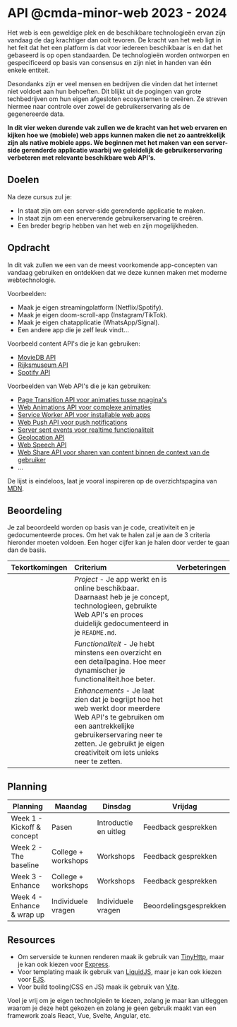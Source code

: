 # API @cmda-minor-web 2023 - 2024

Het web is een geweldige plek en de beschikbare technologieën ervan zijn vandaag de dag krachtiger dan ooit tevoren.
De kracht van het web ligt in het feit dat het een platform is dat voor iedereen beschikbaar is en dat het gebaseerd is
op open standaarden. De technologieën worden ontworpen en gespecificeerd op basis van consensus en zijn niet in handen
van één enkele entiteit.

Desondanks zijn er veel mensen en bedrijven die vinden dat het internet niet voldoet aan hun behoeften. Dit blijkt uit
de pogingen van grote techbedrijven om hun eigen afgesloten ecosystemen te creëren. Ze streven hiermee naar controle over
zowel de gebruikerservaring als de gegenereerde data.

**In dit vier weken durende vak zullen we de kracht van het web ervaren en kijken hoe we (mobiele) web apps kunnen maken die
net zo aantrekkelijk zijn als native mobiele apps. We beginnen met het maken van een server-side gerenderde applicatie
waarbij we geleidelijk de gebruikerservaring verbeteren met relevante beschikbare web API's.**

## Doelen

Na deze cursus zul je:

- In staat zijn om een server-side gerenderde applicatie te maken.
- In staat zijn om een enerverende gebruikerservaring te creëren.
- Een breder begrip hebben van het web en zijn mogelijkheden.

## Opdracht

In dit vak zullen we een van de meest voorkomende app-concepten van vandaag gebruiken en ontdekken dat we deze kunnen
maken met moderne webtechnologie.

Voorbeelden:

- Maak je eigen streamingplatform (Netflix/Spotify).
- Maak je eigen doom-scroll-app (Instagram/TikTok).
- Maak je eigen chatapplicatie (WhatsApp/Signal).
- Een andere app die je zelf leuk vindt...

Voorbeeld content API's die je kan gebruiken:

- [MovieDB API](https://developer.themoviedb.org/reference/intro/getting-started)
- [Rijksmuseum API](https://data.rijksmuseum.nl/object-metadata/api/)
- [Spotify API](https://developer.spotify.com/documentation/web-api)

Voorbeelden van Web API's die je kan gebruiken:

- [Page Transition API voor animaties tusse npagina's](https://developer.mozilla.org/en-US/docs/Web/API/Page_Transitions_API)
- [Web Animations API voor complexe animaties](https://developer.mozilla.org/en-US/docs/Web/API/Web_Animations_API)
- [Service Worker API voor installable web apps](https://developer.mozilla.org/en-US/docs/Web/API/Service_Worker_API)
- [Web Push API voor push notifications](https://developer.mozilla.org/en-US/docs/Web/API/Push_API)
- [Server sent events voor realtime functionaliteit](https://developer.mozilla.org/en-US/docs/Web/API/Server-sent_events)
- [Geolocation API](https://developer.mozilla.org/en-US/docs/Web/API/Geolocation_API)
- [Web Speech API](https://developer.mozilla.org/en-US/docs/Web/API/Web_Speech_API)
- [Web Share API voor sharen van content binnen de context van de gebruiker](https://developer.mozilla.org/en-US/docs/Web/API/Navigator/share)
- ...

De lijst is eindeloos, laat je vooral inspireren op de overzichtspagina van [MDN](https://developer.mozilla.org/en-US/docs/Web/API).

## Beoordeling

Je zal beoordeeld worden op basis van je code, creativiteit en je gedocumenteerde proces. Om het vak te halen zal je aan
de 3 criteria hieronder moeten voldoen. Een hoger cijfer kan je halen door verder te gaan dan de basis.

| Tekortkomingen | Criterium                                                                                                                                                                                                                                 | Verbeteringen |
| :------------- | :---------------------------------------------------------------------------------------------------------------------------------------------------------------------------------------------------------------------------------------- | :------------ |
|                | *Project* - Je app werkt en is online beschikbaar. Daarnaast heb je je concept, technologieen, gebruikte Web API's en proces duidelijk gedocumenteerd in je `README.md`.                                                                  |               |
|                | *Functionaliteit* - Je hebt minstens een overzicht en een detailpagina. Hoe meer dynamischer je functionaliteit.hoe beter.                                                                                                                |               |
|                | *Enhancements* - Je laat zien dat je begrijpt hoe het web werkt door meerdere Web API's te gebruiken om een aantrekkelijke gebruikerservaring neer te zetten. Je gebruikt je eigen creativiteit om iets unieks neer te zetten. |               |

## Planning

| Planning                   | Maandag             | Dinsdag               | Vrijdag                |
| -------------------------- | ------------------- | --------------------- | ---------------------- |
| Week 1 - Kickoff & concept | Pasen               | Introductie en uitleg | Feedback gesprekken    |
| Week 2 - The baseline      | College + workshops | Workshops             | Feedback gesprekken    |
| Week 3 - Enhance           | College + workshops | Workshops             | Feedback gesprekken    |
| Week 4 - Enhance & wrap up | Individuele vragen  | Individuele vragen    | Beoordelingsgesprekken |

## Resources

- Om serverside te kunnen renderen maak ik gebruik van [TinyHttp](https://github.com/tinyhttp), maar je kan ook kiezen voor [Express](https://expressjs.com/).
- Voor templating maak ik gebruik van [LiquidJS](https://liquidjs.com/), maar je kan ook kiezen voor [EJS](https://ejs.co/).
- Voor build tooling(CSS en JS) maak ik gebruik van [Vite](https://vitejs.dev/).

Voel je vrij om je eigen technolgieën te kiezen, zolang je maar kan uitleggen waarom je deze hebt gekozen en zolang
je geen gebruik maakt van een framework zoals React, Vue, Svelte, Angular, etc.
